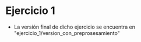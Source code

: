 # Ejercicio 1
* La versión final de dicho ejercicio se encuentra en "ejercicio_1/version_con_preprosesamiento"
